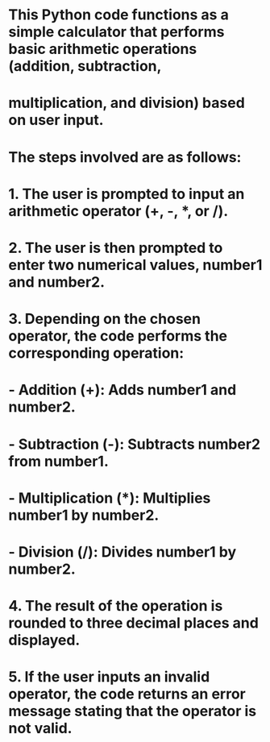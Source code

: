 # This Python code functions as a simple calculator that performs basic arithmetic operations (addition, subtraction, 
# multiplication, and division) based on user input.

# The steps involved are as follows:
# 1. The user is prompted to input an arithmetic operator (+, -, *, or /).
# 2. The user is then prompted to enter two numerical values, number1 and number2.
# 3. Depending on the chosen operator, the code performs the corresponding operation:
#    - Addition (+): Adds number1 and number2.
#    - Subtraction (-): Subtracts number2 from number1.
#    - Multiplication (*): Multiplies number1 by number2.
#    - Division (/): Divides number1 by number2.
# 4. The result of the operation is rounded to three decimal places and displayed.
# 5. If the user inputs an invalid operator, the code returns an error message stating that the operator is not valid.

